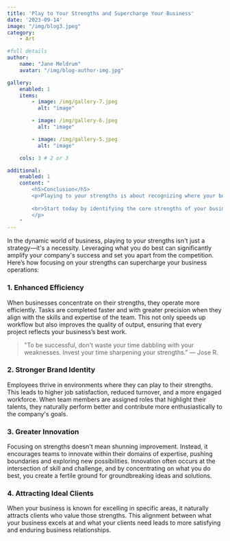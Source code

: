 ```yaml
---
title: 'Play to Your Strengths and Supercharge Your Business'
date: '2023-09-14'
image: "/img/blog3.jpeg"
category:
    - Art

#full details
author:
    name: "Jane Meldrum"
    avatar: "/img/blog-author-img.jpg"

gallery:
    enabled: 1
    items:
        - image: /img/gallery-7.jpeg
          alt: "image"

        - image: /img/gallery-6.jpeg
          alt: "image"

        - image: /img/gallery-5.jpeg
          alt: "image"

    cols: 3 # 2 or 3

additional:
    enabled: 1
    content: "
        <h5>Conclusion</h5>
        <p>Playing to your strengths is about recognizing where your business can make the biggest impact and then doubling down on those areas. It’s not just about being good; it’s about being great. By focusing on your strengths, you not only enhance your business's performance but also pave the way for sustainable growth and success. <br>
        
        <br>Start today by identifying the core strengths of your business and think strategically about how you can align your operations, marketing, and service delivery around these areas. Supercharge your business by being the best at what you do best!
        </p>
    "
---
```



In the dynamic world of business, playing to your strengths isn't just a strategy—it's a necessity. Leveraging what you do best can significantly amplify your company's success and set you apart from the competition. Here’s how focusing on your strengths can supercharge your business operations:

### 1. Enhanced Efficiency

When businesses concentrate on their strengths, they operate more efficiently. Tasks are completed faster and with greater precision when they align with the skills and expertise of the team. This not only speeds up workflow but also improves the quality of output, ensuring that every project reflects your business’s best work.

> "To be successful, don't waste your time dabbling with your weaknesses. Invest your time sharpening your strengths." — Jose R.

### 2. Stronger Brand Identity

Employees thrive in environments where they can play to their strengths. This leads to higher job satisfaction, reduced turnover, and a more engaged workforce. When team members are assigned roles that highlight their talents, they naturally perform better and contribute more enthusiastically to the company's goals.

### 3. Greater Innovation

Focusing on strengths doesn't mean shunning improvement. Instead, it encourages teams to innovate within their domains of expertise, pushing boundaries and exploring new possibilities. Innovation often occurs at the intersection of skill and challenge, and by concentrating on what you do best, you create a fertile ground for groundbreaking ideas and solutions.

### 4. Attracting Ideal Clients

When your business is known for excelling in specific areas, it naturally attracts clients who value those strengths. This alignment between what your business excels at and what your clients need leads to more satisfying and enduring business relationships.
